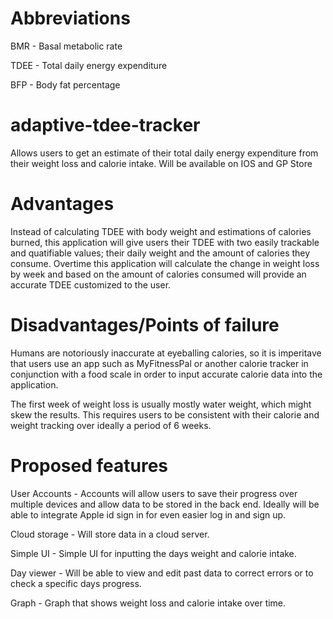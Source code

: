 # Abbreviations
BMR - Basal metabolic rate

TDEE - Total daily energy expenditure

BFP - Body fat percentage

# adaptive-tdee-tracker
Allows users to get an estimate of their total daily energy expenditure from their weight loss and calorie intake. Will be available on IOS and GP Store


# Advantages
Instead of calculating TDEE with body weight and estimations of calories burned, this application will give users their TDEE with 
two easily trackable and quatifiable values; their daily weight and the amount of calories they consume. Overtime this application
will calculate the change in weight loss by week and based on the amount of calories consumed will provide an accurate TDEE customized
to the user.

# Disadvantages/Points of failure
Humans are notoriously inaccurate at eyeballing calories, so it is imperitave that users use an app such as MyFitnessPal or another calorie
tracker in conjunction with a food scale in order to input accurate calorie data into the application.

The first week of weight loss is usually mostly water weight, which might skew the results. This requires users to be consistent with their
calorie and weight tracking over ideally a period of 6 weeks.

# Proposed features
User Accounts - Accounts will allow users to save their progress over multiple devices and allow data to be stored in the back end. Ideally 
will be able to integrate Apple id sign in for even easier log in and sign up.

Cloud storage - Will store data in a cloud server.

Simple UI - Simple UI for inputting the days weight and calorie intake.

Day viewer - Will be able to view and edit past data to correct errors or to check a specific days progress.

Graph - Graph that shows weight loss and calorie intake over time.



          
